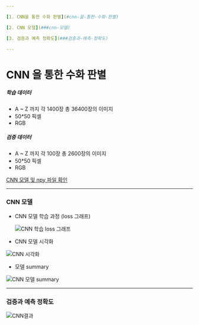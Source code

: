 ```yaml
---

[1. CNN을 통한 수화 판별](#cnn-을-통한-수화-판별)

[2. CNN 모델](###cnn-모델)

[3. 검증과 예측 정확도](###검증과-예측-정확도)

---
```




# CNN 을 통한 수화 판별

##### 학습 데이터

- A ~ Z 까지 각 1400장 총 36400장의 이미지
- 50*50 픽셀
- RGB

##### 검증 데이터

- A ~ Z 까지 각 100장 총 2600장의 이미지
- 50*50 픽셀
- RGB

[CNN 모델 및 npy 파일 확인](https://www.dropbox.com/sh/pagfd3a32a8y1ro/AADLPFJoAuqJHSgdt-T5k8kPa?dl=0)

---

### CNN 모델

- CNN 모델 학습 과정 (loss 그래프)

  ![CNN 학습 loss 그래프](https://user-images.githubusercontent.com/68371545/98892601-0631c300-24e4-11eb-9726-ce74ffcf415f.png)

- CNN 모델 시각화

![CNN 시각화](https://user-images.githubusercontent.com/68371545/98892677-295c7280-24e4-11eb-94b2-b721b2010464.png)

- 모델 summary

![CNN 모델 summary](https://user-images.githubusercontent.com/68371545/98892714-3b3e1580-24e4-11eb-9d81-b98773741076.png)

---

### 검증과 예측 정확도

![CNN결과](https://user-images.githubusercontent.com/68371545/98892803-6a548700-24e4-11eb-868a-26b5ae3f663b.JPG)



